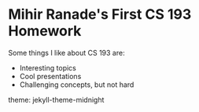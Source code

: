 # Mihir Ranade's First CS 193 Homework

 Some things I like about CS 193 are:
  - Interesting topics
  - Cool presentations
  - Challenging concepts, but not hard


theme: jekyll-theme-midnight
